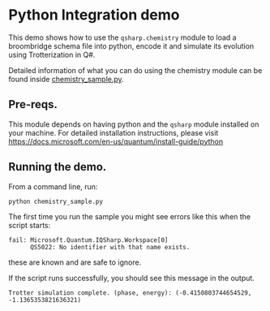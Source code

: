 # Python Integration demo #

This demo shows how to use the `qsharp.chemistry` module to
load a broombridge schema file into python, encode it and simulate
its evolution using Trotterization in Q#.

Detailed information of what you can do using the chemistry module
can be found inside [chemistry_sample.py](./chemistry_sample.py).

## Pre-reqs.

This module depends on having python and the `qsharp` module installed
on your machine. For detailed installation instructions, please visit
https://docs.microsoft.com/en-us/quantum/install-guide/python

## Running the demo.

From a command line, run:
```
python chemistry_sample.py
```

The first time you run the sample you might see errors like this when the script starts:
```
fail: Microsoft.Quantum.IQSharp.Workspace[0]
      QS5022: No identifier with that name exists.
```
these are known and are safe to ignore.

If the script runs successfully, you should see this message in the output.
```
Trotter simulation complete. (phase, energy): (-0.4150803744654529, -1.1365353821636321)
```